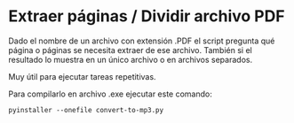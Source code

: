 # Extraer páginas / Dividir archivo PDF

Dado el nombre de un archivo con extensión .PDF el script pregunta qué página o páginas se necesita extraer de ese archivo. También si el resultado lo muestra en un único archivo o en archivos separados.

Muy útil para ejecutar tareas repetitivas.

Para compilarlo en archivo .exe ejecutar este comando:

```
pyinstaller --onefile convert-to-mp3.py

```

